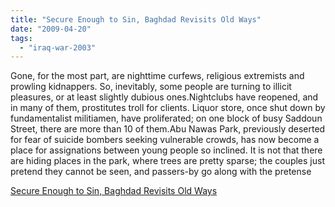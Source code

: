 ```yaml
---
title: "Secure Enough to Sin, Baghdad Revisits Old Ways"
date: "2009-04-20"
tags: 
  - "iraq-war-2003"
---
```


Gone, for the most part, are nighttime curfews, religious extremists and prowling kidnappers. So, inevitably, some people are turning to illicit pleasures, or at least slightly dubious ones.Nightclubs have reopened, and in many of them, prostitutes troll for clients. Liquor store, once shut down by fundamentalist militiamen, have proliferated; on one block of busy Saddoun Street, there are more than 10 of them.Abu Nawas Park, previously deserted for fear of suicide bombers seeking vulnerable crowds, has now become a place for assignations between young people so inclined. It is not that there are hiding places in the park, where trees are pretty sparse; the couples just pretend they cannot be seen, and passers-by go along with the pretense  

  
[Secure Enough to Sin, Baghdad Revisits Old Ways](https://www.nytimes.com/2009/04/19/world/middleeast/19baghdad.html)
